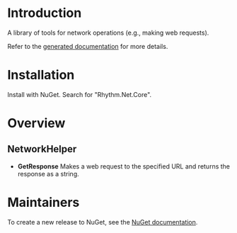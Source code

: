 # Introduction

A library of tools for network operations (e.g., making web requests).

Refer to the [generated documentation](docs/generated.md) for more details.

# Installation

Install with NuGet. Search for "Rhythm.Net.Core".

# Overview

## NetworkHelper

* **GetResponse** Makes a web request to the specified URL and returns the response as a string.

# Maintainers

To create a new release to NuGet, see the [NuGet documentation](docs/nuget.md).